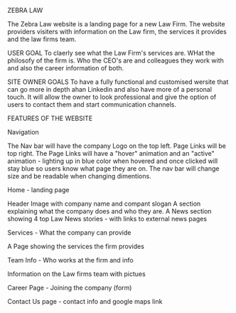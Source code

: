ZEBRA LAW   

The Zebra Law website is a landing page for a new Law Firm.
The website providers visiters with information on the Law firm, the services it provides and the law firms team.

USER GOAL
To claerly see what the Law Firm's services are.
WHat the philosofy of the firm is.
Who the CEO's are and colleagues they work with and also the career information of both.

SITE OWNER GOALS
To have a fully functional and customised wersite that can go more in depth ahan Linkedin and 
also have more of a personal touch.
It will allow the owner to look professional and give the option of users to contact them and start communication channels.

FEATURES OF THE WEBSITE

Navigation

The Nav bar will have the company Logo on the top left.
Page Links will be top right.
The Page Links will have a "hover" animation and an "active" animation - lighting up in blue color when hovered and once clicked will stay blue so users know what page they are on.
The nav bar will change size and be readable when changing dimentions.

Home - landing page

Header Image with company name and compant slogan
A section explaining what the company does and who they are.
A News section showing 4 top Law News stories - with links to external news pages

Services - What the company can provide

A Page showing the services the firm provides

Team Info - Who works at the firm and info

Information on the Law firms team
with pictues

Career Page - Joining the company (form)

Contact Us page - contact info and google maps link